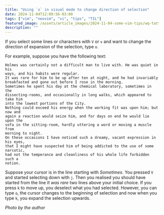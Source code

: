 ```yaml
---
title: "Using `o` in visual mode to change direction of selection"
date: 2024-11-04T12:09:56-03:00
tags: ["vim", "neovim", "vi", "tips", "TIL"]
featured_image: /assets/article_images/2024-11-04-some-vim-tips/wq-tattoo.webp
description: ""
---
```


If you select some lines or characters with `V` or `v` and want to change
the direction of expansion of the selection, type `o`.

For example, suppose you have the following text:

```
Holmes was certainly not a difficult man to live with. He was quiet in his
ways, and his habits were regular.
It was rare for him to be up after ten at night, and he had invariably
breakfasted and gone out before I rose in the morning.
Sometimes he spent his day at the chemical laboratory, sometimes in the
dissecting-rooms, and occasionally in long walks, which appeared to take him
into the lowest portions of the City.
Nothing could exceed his energy when the working fit was upon him; but now and
again a reaction would seize him, and for days on end he would lie upon the
sofa in the sitting-room, hardly uttering a word or moving a muscle from
morning to night.
On these occasions I have noticed such a dreamy, vacant expression in his eyes,
that I might have suspected him of being addicted to the use of some narcotic,
had not the temperance and cleanliness of his whole life forbidden such a
notion.
```

Suppose your cursor is in the line starting with _Sometimes_. You pressed `V`
and started selecting down with `j`. Then you realised you should have started
from the line _It was rare_ two lines above your initial choice. If you press
`k` to move up, you deselect what you had selected. However, you can type `o`,
the cursor changes to the beginning of selection and now when you type `k`,
you expand the selection upwards.

_Photo by the author_

